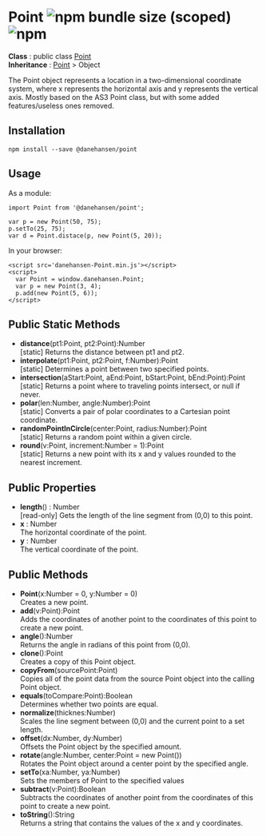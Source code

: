 # Point ![npm bundle size (scoped)](https://img.shields.io/bundlephobia/minzip/@danehansen/point.svg) ![npm](https://img.shields.io/npm/dt/@danehansen/point.svg)

**Class** : public class [Point](https://github.com/danehansen/Point)  
**Inheritance** : [Point](https://github.com/danehansen/Point) > Object

The Point object represents a location in a two-dimensional coordinate system, where x represents the horizontal axis and y represents the vertical axis. Mostly based on the AS3 Point class, but with some added features/useless ones removed.

## Installation

`npm install --save @danehansen/point`

## Usage

As a module:

    import Point from '@danehansen/point';

    var p = new Point(50, 75);
    p.setTo(25, 75);
    var d = Point.distace(p, new Point(5, 20));

In your browser:

    <script src='danehansen-Point.min.js'></script>
    <script>
      var Point = window.danehansen.Point;
      var p = new Point(3, 4);
      p.add(new Point(5, 6));
    </script>

## Public Static Methods

- **distance**(pt1:Point, pt2:Point):Number  
  [static] Returns the distance between pt1 and pt2.
- **interpolate**(pt1:Point, pt2:Point, f:Number):Point  
  [static] Determines a point between two specified points.
- **intersection**(aStart:Point, aEnd:Point, bStart:Point, bEnd:Point):Point  
  [static] Returns a point where to traveling points intersect, or null if never.
- **polar**(len:Number, angle:Number):Point  
  [static] Converts a pair of polar coordinates to a Cartesian point coordinate.
- **randomPointInCircle**(center:Point, radius:Number):Point  
  [static] Returns a random point within a given circle.
- **round**(v:Point, increment:Number = 1):Point  
  [static] Returns a new point with its x and y values rounded to the nearest increment.

## Public Properties

- **length**() : Number  
  [read-only] Gets the length of the line segment from (0,0) to this point.
- **x** : Number  
  The horizontal coordinate of the point.
- **y** : Number  
  The vertical coordinate of the point.

## Public Methods

- **Point**(x:Number = 0, y:Number = 0)  
  Creates a new point.
- **add**(v:Point):Point  
  Adds the coordinates of another point to the coordinates of this point to create a new point.
- **angle**():Number  
  Returns the angle in radians of this point from (0,0).
- **clone**():Point  
  Creates a copy of this Point object.
- **copyFrom**(sourcePoint:Point)  
  Copies all of the point data from the source Point object into the calling Point object.
- **equals**(toCompare:Point):Boolean  
  Determines whether two points are equal.
- **normalize**(thicknes:Number)  
  Scales the line segment between (0,0) and the current point to a set length.
- **offset**(dx:Number, dy:Number)  
  Offsets the Point object by the specified amount.
- **rotate**(angle:Number, center:Point = new Point())  
  Rotates the Point object around a center point by the specified angle.
- **setTo**(xa:Number, ya:Number)  
  Sets the members of Point to the specified values
- **subtract**(v:Point):Boolean  
  Subtracts the coordinates of another point from the coordinates of this point to create a new point.
- **toString**():String  
  Returns a string that contains the values of the x and y coordinates.
